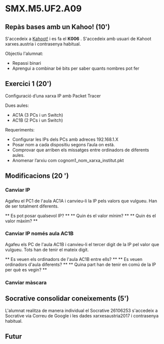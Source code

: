 # SMX.M5.UF2.A09

## Repàs bases amb un Kahoo! (10')

S'accedeix a [Kahoot!](https://create.kahoot.it) i es fa el **K006** . S'accedeix amb usuari de Kahoot xarxes.austria i contrasenya habitual.

Objectiu l'alumnat:
* Repassi binari
* Aprengui a combinar bé bits per saber quants nombres pot fer

## Exercici 1 (20')

Configuració d’una xarxa IP amb Packet Tracer

Dues aules:
* AC1A (3 PCs i un Switch)
* AC1B (2 PCs i un Switch)

Requeriments:
* Configurar les IPs dels PCs amb adreces 192.168.1.X
* Posar nom a cada dispositiu segons l’aula on està.
* Comprovar que arriben els missatges entre ordinadors de diferents aules.
* Anomenar l’arxiu com cognom1_nom_xarxa_institut.pkt

## Modificacions (20 ')

### Canviar IP
Agafeu el PC1 de l'aula AC1A i canvieu-li la IP pels valors que vulgueu. Han de ser totalment diferents.

** Es pot posar qualsevol IP? **
** Quin és el valor mínim? **
** Quin és el valor màxim? **

### Canviar IP només aula AC1B

Agafeu els PC de l'aula AC1B i canvieu-li el tercer digit de la IP pel valor que vulgueu. Tots han de tenir el mateix digit.

** Es veuen els ordinadors de l'aula AC1B entre ells? **
** Es veuen ordinadors d'aula diferents? **
** Quina part han de tenir en comú de la IP per què es vegin? **

### Canviar màscara


## Socrative consolidar coneixements (5')

L'alumnat realitza de manera individual el Socrative 26106253 s'accedeix a Socrative via Correu de Google i les dades xarxesaustria2017 i contrasenya habitual.

## Futur





